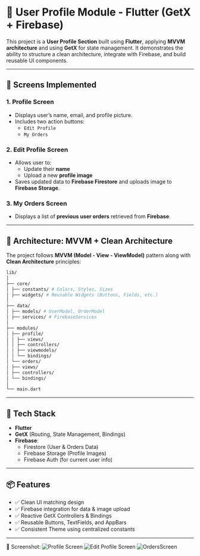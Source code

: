 # 👤 User Profile Module - Flutter (GetX + Firebase)

This project is a **User Profile Section** built using **Flutter**, applying **MVVM architecture** and using **GetX** for state management. It demonstrates the ability to structure a clean architecture, integrate with Firebase, and build reusable UI components.

---

## 📱 Screens Implemented

### 1. Profile Screen
- Displays user’s name, email, and profile picture.
- Includes two action buttons:
  - `Edit Profile`
  - `My Orders`

### 2. Edit Profile Screen
- Allows user to:
  - Update their **name**
  - Upload a new **profile image**
- Saves updated data to **Firebase Firestore** and uploads image to **Firebase Storage**.

### 3. My Orders Screen
- Displays a list of **previous user orders** retrieved from **Firebase**.

---

## 🧠 Architecture: MVVM + Clean Architecture

The project follows **MVVM (Model - View - ViewModel)** pattern along with **Clean Architecture** principles:

```bash
lib/
│
├── core/
│ ├── constants/ # Colors, Styles, Sizes
│ ├── widgets/ # Reusable Widgets (Buttons, Fields, etc.)
│
├── data/
│ ├── models/ # UserModel, OrderModel
│ ├── services/ # FirebaseServices
│
├── modules/
│ ├── profile/
│ │ ├── views/
│ │ ├── controllers/
│ │ ├── viewmodels/
│ │ └── bindings/
│ └── orders/
│ ├── views/
│ ├── controllers/
│ └── bindings/
│
└── main.dart
```
---

## 🚀 Tech Stack

- **Flutter**
- **GetX** (Routing, State Management, Bindings)
- **Firebase**:
  - Firestore (User & Orders Data)
  - Firebase Storage (Profile Images)
  - Firebase Auth (for current user info)

---

## 📦 Features

- ✅ Clean UI matching design
- ✅ Firebase integration for data & image upload
- ✅ Reactive GetX Controllers & Bindings
- ✅ Reusable Buttons, TextFields, and AppBars
- ✅ Consistent Theme using centralized constants

---

📸 Screenshot:
![Profile Screen](assets/screenshots/profile.png)
![Edit Profile Screen](assets/screenshots/edit.png)
![OrdersScreen](assets/screenshots/orders.png)

